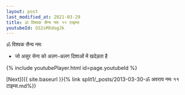 ```yaml
---
layout: post
last_modified_at: 2021-03-29
title: ॐ विश्वक सैन्य नमः ११ टाइम्स
youtubeId: GS2sMXdogJk
---
```

 
 
 ॐ विश्वक सैन्य नमः  
 
 -  जो असुर सेना को अलग-अलग दिशाओं में खदेड़ता है 
 
  
 
  
 
 
 
 
 
 


{% include youtubePlayer.html id=page.youtubeId %}
 
[Next]({{ site.baseurl }}{% link  split1/_posts/2013-03-30-ॐ अवराय नमः ११ टाइम्स.md%})
 
